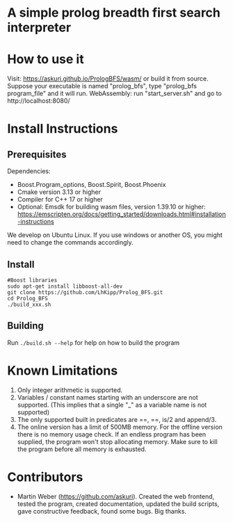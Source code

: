 A simple prolog breadth first search interpreter
================================================


# How to use it
Visit: https://askuri.github.io/PrologBFS/wasm/
or build it from source.
Suppose your executable is named "prolog_bfs",
type "prolog_bfs program_file" and it will run.
WebAssembly: run "start_server.sh" and go to http://localhost:8080/

# Install Instructions
## Prerequisites
Dependencies:

* Boost.Program_options, Boost.Spirit, Boost.Phoenix
* Cmake version 3.13 or higher
* Compiler for C++ 17 or higher
* Optional: Emsdk for building wasm files, version 1.39.10 or higher: https://emscripten.org/docs/getting_started/downloads.html#installation-instructions

We develop on Ubuntu Linux. If you use windows or another OS, you might need to change
the commands accordingly.

## Install
```shell
#Boost libraries
sudo apt-get install libboost-all-dev
git clone https://github.com/LhKipp/Prolog_BFS.git
cd Prolog_BFS
./build_xxx.sh
```

## Building
Run `./build.sh --help` for help on how to build the program

# Known Limitations
1. Only integer arithmetic is supported.
2. Variables / constant names starting with an underscore are not supported. (This implies that a single "_" as a variable name is not supported)
3. The only supported built in predicates are ==, \==, is/2 and append/3.
4. The online version has a limit of 500MB memory. For the offline version there is no memory usage check. If an endless program has been supplied, the program won't stop allocating memory. Make sure to kill the program before all memory is exhausted.



# Contributors
- Martin Weber (https://github.com/askuri). Created the web frontend, tested the program, created documentation, updated the build scripts, gave constructive feedback, found some bugs. Big thanks.
